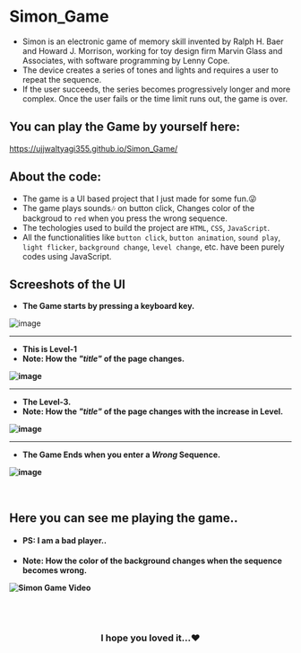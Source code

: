 # Simon_Game
* Simon is an electronic game of memory skill invented by Ralph H. Baer and Howard J. Morrison, working for toy design firm Marvin Glass and Associates, with software programming by Lenny Cope.<br />
* The device creates a series of tones and lights and requires a user to repeat the sequence.<br />
* If the user succeeds, the series becomes progressively longer and more complex. Once the user fails or the time limit runs out, the game is over.

## You can play the Game by yourself here:

https://ujjwaltyagi355.github.io/Simon_Game/

## About the code:
* The game is a UI based project that I just made for some fun.😜<br />
* The game plays sounds🎶 on button click, Changes color of the backgroud to `red` when you press the wrong sequence.
* The techologies used to build the project are `HTML`, `CSS`, `JavaScript`.<br />
* All the functionalities like `button click`, `button animation`, `sound play`, `light flicker`, `background change`, `level change`, etc. have been purely codes using JavaScript.

## Screeshots of the UI
* <strong>The Game starts by pressing a keyboard key.</strong>

![image](https://user-images.githubusercontent.com/61249902/109501456-9a3c9000-7abd-11eb-8b83-1c562a5d74fd.png)

---

* <strong>This is Level-1</strong>
* <strong>Note: How the <em>"title"</em> of the page changes.


![image](https://user-images.githubusercontent.com/61249902/109501570-c6f0a780-7abd-11eb-9514-67e26dad39e8.png)

---

* <strong>The Level-3.</strong>
* <strong>Note:</strong> How the <em>"title"</em> of the page changes with the increase in Level.


![image](https://user-images.githubusercontent.com/61249902/109501648-e8ea2a00-7abd-11eb-8c4f-0c17f622c9c2.png)

---

* <strong>The Game Ends when you enter a <em>Wrong</em> Sequence.</strong>

![image](https://user-images.githubusercontent.com/61249902/109501702-fb646380-7abd-11eb-910b-ece614f49664.png)


<br />

## Here you can see me playing the game..
* <h4>PS: I am a bad player..</h4>
* <strong>Note:</strong> How the color of the background changes when the sequence becomes wrong.

![Simon Game Video](https://user-images.githubusercontent.com/61249902/109501040-0d91d200-7abd-11eb-81f5-924c8e544389.gif)


<br />
<br />
<h3 align="center"> I hope you loved it...❤️</h3>




